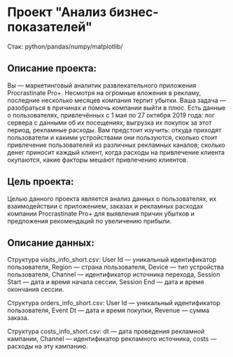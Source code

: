# Проект "Анализ бизнес-показателей"

Стак: python/pandas/numpy/matplotlib/

## Описание проекта:

Вы — маркетинговый аналитик развлекательного приложения Procrastinate Pro+. Несмотря на огромные вложения в рекламу, последние несколько месяцев компания терпит убытки. Ваша задача — разобраться в причинах и помочь компании выйти в плюс.
Есть данные о пользователях, привлечённых с 1 мая по 27 октября 2019 года:
лог сервера с данными об их посещениях,
выгрузка их покупок за этот период,
рекламные расходы.
Вам предстоит изучить:
откуда приходят пользователи и какими устройствами они пользуются,
сколько стоит привлечение пользователей из различных рекламных каналов;
сколько денег приносит каждый клиент,
когда расходы на привлечение клиента окупаются,
какие факторы мешают привлечению клиентов.

## Цель проекта:

Целью данного проекта является анализ данных о пользователях, их взаимодействии с приложением, заказах и рекламных расходах компании Procrastinate Pro+ для выявления причин убытков и предложения рекомендаций по увеличению прибыли.

## Описание данных:

Структура visits_info_short.csv:
    User Id — уникальный идентификатор пользователя,
    Region — страна пользователя,
    Device — тип устройства пользователя,
    Channel — идентификатор источника перехода,
    Session Start — дата и время начала сессии,
    Session End — дата и время окончания сессии.

Структура orders_info_short.csv:
    User Id — уникальный идентификатор пользователя,
    Event Dt — дата и время покупки,
    Revenue — сумма заказа.
    
Структура costs_info_short.csv:
    dt — дата проведения рекламной кампании,
    Channel — идентификатор рекламного источника,
    costs — расходы на эту кампанию.